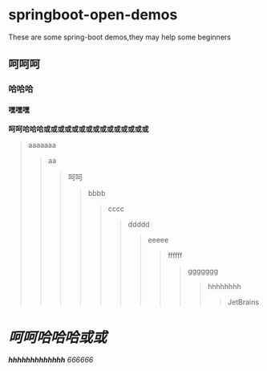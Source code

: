 # springboot-open-demos
These are some spring-boot demos,they may help some beginners
## 呵呵呵
### 哈哈哈
#### 嘿嘿嘿
**呵呵哈哈哈或或或或或或或或或或或或或或或**
> aaaaaaa
>> aa
>>> 呵呵
>>>>bbbb
>>>>>cccc
>>>>>>ddddd
>>>>>>>eeeee
>>>>>>>>ffffff
>>>>>>>>>ggggggg
>>>>>>>>>>hhhhhhhh
>>>>>>>>>>> JetBrains
# _呵呵哈哈哈或或_
__*hhhhhhhhhhhhh*__
*666666*


